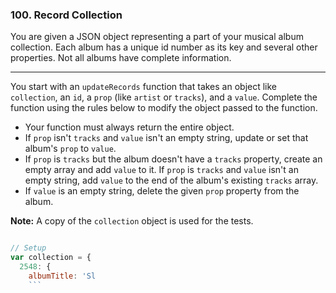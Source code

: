 ### 100. Record Collection



 You are given a JSON object representing a part of your musical album collection. Each album has a unique id number as its key and several other properties. Not all albums have complete information.
*******************************
You start with an `updateRecords` function that takes an object like `collection`, an `id`, a `prop` (like `artist` or `tracks`), and a `value`. Complete the function using the rules below to modify the object passed to the function.

-  Your function must always return the entire object.
- If `prop` isn't `tracks` and `value` isn't an empty string, update or set that album's `prop` to `value`.
- If `prop` is `tracks` but the album doesn't have a `tracks` property, create an empty array and add `value` to it.
If `prop` is `tracks` and `value` isn't an empty string, add `value` to the end of the album's existing `tracks` array.
- If `value` is an empty string, delete the given `prop` property from the album.
  
**Note:** A copy of the `collection` object is used for the tests.
```js

// Setup
var collection = {
  2548: {
    albumTitle: 'Sl
    ```